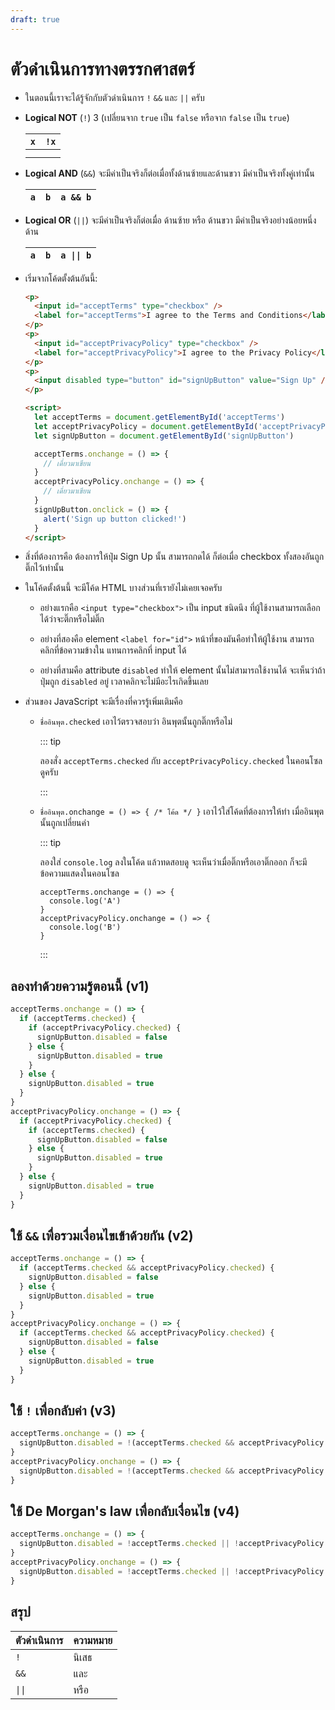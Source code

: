 ```yaml
---
draft: true
---
```


<script setup>
  import BooleanValue from './components/BooleanValue.vue'
  import HtmlOutput from './components/HtmlOutput.vue'
</script>

# ตัวดำเนินการทางตรรกศาสตร์

- ในตอนนี้เราจะได้รู้จักกับตัวดำเนินการ `!` `&&` และ `||` ครับ

- **Logical NOT** (`!`) 3
  (เปลี่ยนจาก `true` เป็น `false` หรือจาก `false` เป็น `true`)

  | `x`                             | `!x`                            |
  | ------------------------------- | ------------------------------- |
  | <BooleanValue :value="true" />  | <BooleanValue :value="false" /> |
  | <BooleanValue :value="false" /> | <BooleanValue :value="true" />  |

- **Logical AND** (`&&`) จะมีค่าเป็นจริงก็ต่อเมื่อทั้งด้านซ้ายและด้านขวา มีค่าเป็นจริงทั้งคู่เท่านั้น

  <table>
    <thead>
      <tr>
        <th><code>a</code></th>
        <th><code>b</code></th>
        <th><code>a && b</code></th>
      </tr>
    </thead>
    <tbody>
      <template v-for="a in [true, false]">
        <template v-for="b in [true, false]">
          <tr>
            <td><BooleanValue :value="a" /></td>
            <td><BooleanValue :value="b" /></td>
            <td><BooleanValue :value="a && b" /></td>
          </tr>
        </template>
      </template>
    </tbody>
  </table>

- **Logical OR** (`||`) จะมีค่าเป็นจริงก็ต่อเมื่อ ด้านซ้าย หรือ ด้านขวา มีค่าเป็นจริงอย่างน้อยหนึ่งด้าน

  <table>
    <thead>
      <tr>
        <th><code>a</code></th>
        <th><code>b</code></th>
        <th><code>a || b</code></th>
      </tr>
    </thead>
    <tbody>
      <template v-for="a in [true, false]">
        <template v-for="b in [true, false]">
          <tr>
            <td><BooleanValue :value="a" /></td>
            <td><BooleanValue :value="b" /></td>
            <td><BooleanValue :value="a || b" /></td>
          </tr>
        </template>
      </template>
    </tbody>
  </table>

- เริ่มจากโค้ดตั้งต้นอันนี้:

  ```html
  <p>
    <input id="acceptTerms" type="checkbox" />
    <label for="acceptTerms">I agree to the Terms and Conditions</label>
  </p>
  <p>
    <input id="acceptPrivacyPolicy" type="checkbox" />
    <label for="acceptPrivacyPolicy">I agree to the Privacy Policy</label>
  </p>
  <p>
    <input disabled type="button" id="signUpButton" value="Sign Up" />
  </p>

  <script>
    let acceptTerms = document.getElementById('acceptTerms')
    let acceptPrivacyPolicy = document.getElementById('acceptPrivacyPolicy')
    let signUpButton = document.getElementById('signUpButton')

    acceptTerms.onchange = () => {
      // เดี๋ยวมาเขียน
    }
    acceptPrivacyPolicy.onchange = () => {
      // เดี๋ยวมาเขียน
    }
    signUpButton.onclick = () => {
      alert('Sign up button clicked!')
    }
  </script>
  ```

- สิ่งที่ต้องการคือ
  ต้องการให้ปุ่ม Sign Up นั้น สามารถกดได้ ก็ต่อเมื่อ checkbox ทั้งสองอันถูกติ๊กไว้เท่านั้น

  <HtmlOutput src="/js/examples/logical-operators.html" :height="256" />

- ในโค้ดตั้งต้นนี้
  จะมีโค้ด HTML บางส่วนที่เรายังไม่เคยเจอครับ

  - อย่างแรกคือ `<input type="checkbox">`
    เป็น input ชนิดนึง ที่ผู้ใช้งานสามารถเลือกได้ว่าจะติ๊กหรือไม่ติ๊ก

  - อย่างที่สองคือ element `<label for="id">`
    หน้าที่ของมันคือทำให้ผู้ใช้งาน สามารถคลิกที่ข้อความข้างใน แทนการคลิกที่ input ได้

  - อย่างที่สามคือ attribute `disabled`
    ทำให้ element นั้นไม่สามารถใช้งานได้
    จะเห็นว่าถ้าปุ่มถูก `disabled` อยู่
    เวลาคลิกจะไม่มีอะไรเกิดขึ้นเลย

- ส่วนของ JavaScript จะมีเรื่องที่ควรรู้เพิ่มเติมคือ

  - `ชื่ออินพุต.checked` เอาไว้ตรวจสอบว่า อินพุตนั้นถูกติ๊กหรือไม่

    ::: tip

    ลองสั่ง `acceptTerms.checked` กับ `acceptPrivacyPolicy.checked` ในคอนโซลดูครับ

    :::

  - `ชื่ออินพุต.onchange = () => { /* โค้ด */ }` เอาไว้ใส่โค้ดที่ต้องการให้ทำ เมื่ออินพุตนั้นถูกเปลี่ยนค่า

    ::: tip

    ลองใส่ `console.log` ลงในโค้ด แล้วทดสอบดู จะเห็นว่าเมื่อติ๊กหรือเอาติ๊กออก ก็จะมีข้อความแสดงในคอนโซล

    ```js{2,5}
    acceptTerms.onchange = () => {
      console.log('A')
    }
    acceptPrivacyPolicy.onchange = () => {
      console.log('B')
    }
    ```

    :::

## ลองทำด้วยความรู้ตอนนี้ (v1)

```js
acceptTerms.onchange = () => {
  if (acceptTerms.checked) {
    if (acceptPrivacyPolicy.checked) {
      signUpButton.disabled = false
    } else {
      signUpButton.disabled = true
    }
  } else {
    signUpButton.disabled = true
  }
}
acceptPrivacyPolicy.onchange = () => {
  if (acceptPrivacyPolicy.checked) {
    if (acceptTerms.checked) {
      signUpButton.disabled = false
    } else {
      signUpButton.disabled = true
    }
  } else {
    signUpButton.disabled = true
  }
}
```

## ใช้ `&&` เพื่อรวมเงื่อนไขเข้าด้วยกัน (v2)

```js
acceptTerms.onchange = () => {
  if (acceptTerms.checked && acceptPrivacyPolicy.checked) {
    signUpButton.disabled = false
  } else {
    signUpButton.disabled = true
  }
}
acceptPrivacyPolicy.onchange = () => {
  if (acceptTerms.checked && acceptPrivacyPolicy.checked) {
    signUpButton.disabled = false
  } else {
    signUpButton.disabled = true
  }
}
```

## ใช้ `!` เพื่อกลับค่า (v3)

```js
acceptTerms.onchange = () => {
  signUpButton.disabled = !(acceptTerms.checked && acceptPrivacyPolicy.checked)
}
acceptPrivacyPolicy.onchange = () => {
  signUpButton.disabled = !(acceptTerms.checked && acceptPrivacyPolicy.checked)
}
```

## ใช้ De Morgan's law เพื่อกลับเงื่อนไข (v4)

```js
acceptTerms.onchange = () => {
  signUpButton.disabled = !acceptTerms.checked || !acceptPrivacyPolicy.checked
}
acceptPrivacyPolicy.onchange = () => {
  signUpButton.disabled = !acceptTerms.checked || !acceptPrivacyPolicy.checked
}
```

## สรุป

| ตัวดำเนินการ      | ความหมาย |
| ----------------- | -------- |
| `!`               | นิเสธ    |
| `&&`              | และ      |
| <code>\|\|</code> | หรือ     |
